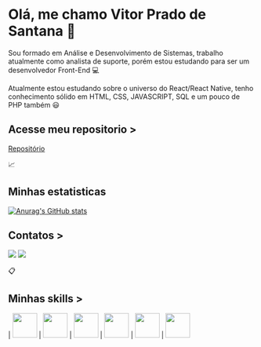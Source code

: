 # Olá, me chamo Vitor Prado de Santana :wave:

Sou formado em Análise e Desenvolvimento de Sistemas, trabalho atualmente como analista de suporte, porém estou estudando para ser um desenvolvedor Front-End :computer:

Atualmente estou estudando sobre o universo do React/React Native, tenho conhecimento sólido em HTML, CSS, JAVASCRIPT, SQL e um pouco de PHP também :smiley:

## Acesse meu repositorio >
[Repositório](https://github.com/VitorPradodeSantana)

:chart_with_upwards_trend: 
## Minhas estatisticas

[![Anurag's GitHub stats](https://github-readme-stats.vercel.app/api?username=VitorPradodeSantana)](https://github.com/anuraghazra/github-readme-stats)

## Contatos >

<div>
<a href = "mailto:vitor_shotokan@hotmail.com"><img src="https://img.shields.io/badge/Gmail-D14836?style=for-the-badge&logo=gmail&logoColor=white" target="_blank"></a>
<a href="https://www.linkedin.com/in/vitorpradodesantana/" target="_blank"><img src="https://img.shields.io/badge/-LinkedIn-%230077B5?style=for-the-badge&logo=linkedin&logoColor=white" target="_blank"></a>   
</div>
 
:clipboard: 
## Minhas skills >

|  <img src="https://cdn.jsdelivr.net/gh/devicons/devicon/icons/html5/html5-original-wordmark.svg" height="50" width="50"/>  | <img src="https://cdn.jsdelivr.net/gh/devicons/devicon/icons/css3/css3-original-wordmark.svg" height="50" width="50"/> | <img src="https://cdn.jsdelivr.net/gh/devicons/devicon/icons/javascript/javascript-plain.svg" height="50" width="50"/>   | <img src="https://cdn.jsdelivr.net/gh/devicons/devicon/icons/react/react-original-wordmark.svg" height="50" width="50"/>  | <img src="https://cdn.jsdelivr.net/gh/devicons/devicon/icons/git/git-original-wordmark.svg" height="50" width="50"/> | 
<img src="https://cdn.jsdelivr.net/gh/devicons/devicon/icons/figma/figma-original.svg" height="50" width="50"/>








          


